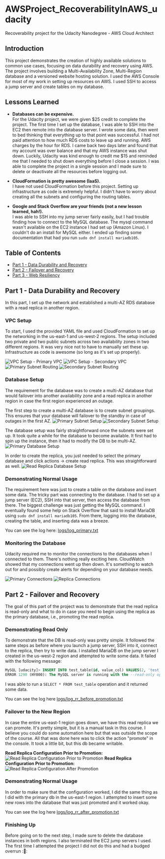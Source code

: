 # AWSProject_RecoverabilityInAWS_udacity
Recoverability project for the Udacity Nanodegree - AWS Cloud Architect

## Introduction
This project demonstrates the creation of highly available solutions to common use cases, focusing on data durability and recovery using AWS. The project involves building a Multi-Availability Zone, Multi-Region database and a versioned website hosting solution. I used the AWS Console for most of my work in setting up resources on AWS. I used SSH to access a jump server and create tables on my database.

## Lessons Learned
- **Databases can be expensive.**  
  For the Udacity project, we were given $25 credit to complete the project. The first time I set up the database, I was able to SSH into the EC2 then remote into the database server. I wrote some data, then went to bed thinking that everything up to that point was successful. I had not paid attention to how much RDS costs to leave up and running. AWS charges by the hour for RDS. I came back two days later and found that my account was over balance and that my AWS instance was shut down. Luckily, Udacity was kind enough to credit me $15 and reminded me that I needed to shut down everything before I close a session. I was able to complete the project in a single session and I made sure to delete or deactivate all the resources before logging out.

- **CloudFormation is pretty awesome (IaaS).**  
  I have not used CloudFormation before this project. Setting up infrastructure as code is extremely helpful. I didn't have to worry about creating all the subnets and configuring the routing tables.

- **Google and Stack Overflow are your friends (not a new lesson learned, hah!).**  
  I was able to SSH into my jump server fairly easily, but I had trouble finding how to connect to the MySQL database. The mysql command wasn't available on the EC2 instance I had set up (Amazon Linux). I couldn't do an install for MySQL either. I ended up finding some documentation that had you run `sudo dnf install mariadb105`.

## Table of Contents
- [Part 1 - Data Durability and Recovery](#part-1---data-durability-and-recovery)
- [Part 2 - Failover and Recovery](#part-2---failover-and-recovery)
- [Part 3 - Web Resiliency](#part-3---web-resiliency)

## Part 1 - Data Durability and Recovery
In this part, I set up the network and established a multi-AZ RDS database with a read replica in another region.

### VPC Setup
To start, I used the provided YAML file and used CloudFormation to set up the networking in the us-east-1 and us-west-2 regions. The setup included two private and two public subnets across two availability zones in two different regions. It was very nice not to have to manually set these up. Infrastructure as code is awesome (so long as it's set up properly).

![VPC Setup - Primary VPC](screenshots/primary_vpc.png)
![VPC Setup - Secondary VPC](screenshots/secondary_vpc.png)
![Primary Subnet Routing](screenshots/primary_subnet_routing.png)
![Secondary Subnet Routing](screenshots/secondary_subnet_routing.png)

### Database Setup
The requirement for the database was to create a multi-AZ database that would failover into another availability zone and a read replica in another region in case the first region experienced an outage.

The first step to create a multi-AZ database is to create subnet groupings. This ensures that your database will failover to the standby in case of outages in the first AZ.
![Primary Subnet Setup](screenshots/primarydb_subnetgroup.png)
![Secondary Subnet Setup](screenshots/secondarydb_subnetgroup.png)

The database setup was fairly straightforward once the subnets were set up. It took quite a while for the database to become available. It first had to spin up the instance, then it had to modify the DB to be multi-AZ.
![Primary Database Setup](screenshots/primarydb_config.png)

In order to create the replica, you just needed to select the primary database and click actions -> create read replica. This was straightforward as well.
![Read Replica Database Setup](screenshots/secondarydb_config.png)

### Demonstrating Normal Usage
The requirement here was just to create a table on the database and insert some data. The tricky part was connecting to the database. I had to set up a jump server (EC2), SSH into that server, then access the database from there. The biggest challenge was just getting the MySQL command. I eventually found some help on Stack Overflow that said to install MariaDB using `sudo dnf install mariadb105`. From there, logging into the database, creating the table, and inserting data was a breeze.

You can see the log here: [logs/log_primary.txt](logs/log_primary.txt)

### Monitoring the Database
Udacity required me to monitor the connections to the databases when I connected to them. There's nothing really exciting here. CloudWatch showed that my connections went up then down. It's something to watch out for and possibly create alerts for depending on your database needs.

![Primary Connections](screenshots/monitoring_connections.png)
![Replica Connections](screenshots/monitoring_replication.png)

## Part 2 - Failover and Recovery

The goal of this part of the project was to demonstrate that the read replica is read-only and what to do in case you need to begin using the replica as the primary database, i.e., promoting the read replica.

### Demonstrating Read Only
To demonstrate that the DB is read-only was pretty simple. It followed the same steps as before where you launch a jump server, SSH into it, connect to the replica, then try to write data. I installed MariaDB on the jump server I created in the us-west-2 region and attempted to write some data. It failed with the following message:

```sql
MySQL [udacity]> INSERT INTO test_table(id, value_col) VALUES(2, 'test_replica');
ERROR 1290 (HY000): The MySQL server is running with the --read-only option so it cannot execute this statement
```

I was able to run a `SELECT * FROM test_table` operation and it returned some data.

You can see the log here [logs/log_rr_before_promotion.txt](logs/log_rr_before_promotion.txt)

### Failover to the New Region
In case the entire us-east-1 region goes down, we have this read replica we can promote.  It's pretty simple, but it is a manual task in this course.  I believe you could do some automation here but that was outside the scope of the course.  All that was done here was to click the action "promote" in the console.  It took a little bit, but this db became writable.  

**Read Replica Configuration Prior to Promotion:**
![Read Replica Configuration Prior to Promotion](screenshots/rr_before_promotion)
**Read Replica Configuration Prior to Promotion:**
![Read Replica Configuration After Promotion](screenshots/rr_after_promotion.png)

### Demonstrating Normal Usage
In order to make sure that the configuration worked, I did the same thing as I did with the primary db in the us-east-1 region.  I attempted to insert some new rows into the database that was just promoted and it worked okay.  

You can see the log here [logs/log_rr_after_promotion.txt](logs/log_rr_after_promotion.txt)

### Finishing Up
Before going on to the next step, I made sure to delete the database instances in both regions.  I also terminated the EC2 jump servers I used.  The first time I attempted the project I did not do this and had a budged overrun ::facepalm::

